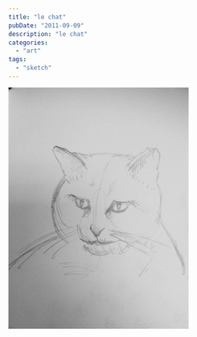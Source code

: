 ```yaml
---
title: "le chat"
pubDate: "2011-09-09"
description: "le chat"
categories:
  - "art"
tags:
  - "sketch"
---
```


![](blogger-image--1209870289.jpg)
